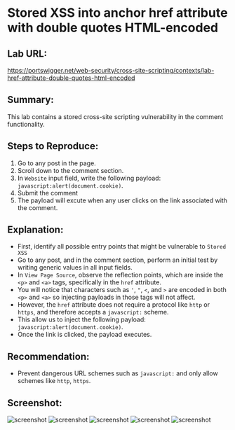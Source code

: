 # Stored XSS into anchor href attribute with double quotes HTML-encoded

## Lab URL:
https://portswigger.net/web-security/cross-site-scripting/contexts/lab-href-attribute-double-quotes-html-encoded

## Summary:
This lab contains a stored cross-site scripting vulnerability in the comment functionality.

## Steps to Reproduce:
1. Go to any post in the page.
2. Scroll down to the comment section.
3. In `Website` input field, write the following payload: `javascript:alert(document.cookie)`.
4. Submit the comment
4. The payload will excute when any user clicks on the link associated with the comment.

## Explanation:
- First, identify all possible entry points that might be vulnerable to `Stored XSS`  
- Go to any post, and in the comment section, perform an initial test by writing generic values in all input fields.
- In `View Page Source`, observe the reflection points, which are inside the `<p>` and `<a>` tags, specifically in the `href` attribute. 
- You will notice that characters such as `'`, `"`, `<`, and `>` are encoded in both `<p>` and `<a>` so injecting payloads in those tags will not affect.
- However, the `href` attribute does not require a protocol like `http` or `https`, and therefore accepts a `javascript:` scheme.
- This allow us to inject the following payload: `javascript:alert(document.cookie)`.
- Once the link is clicked, the payload executes.

## Recommendation:
- Prevent dangerous URL schemes such as `javascript:` and only allow schemes like `http`, `https`.

## Screenshot:
![screenshot](https://raw.githubusercontent.com/abdalla-samir/Web-Vulnerabilities-Reports/main/XSS/report_two/report_images/image_one.png)
![screenshot](https://raw.githubusercontent.com/abdalla-samir/Web-Vulnerabilities-Reports/main/XSS/report_two/report_images/image_two.png)
![screenshot](https://raw.githubusercontent.com/abdalla-samir/Web-Vulnerabilities-Reports/main/XSS/report_two/report_images/image_three.png)
![screenshot](https://raw.githubusercontent.com/abdalla-samir/Web-Vulnerabilities-Reports/main/XSS/report_two/report_images/image_four.png)
![screenshot](https://raw.githubusercontent.com/abdalla-samir/Web-Vulnerabilities-Reports/main/XSS/report_two/report_images/image_five.png)


